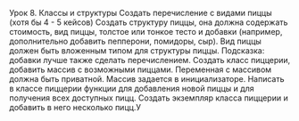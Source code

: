 Урок 8. Классы и структуры Создать перечисление с видами пиццы (хотя бы 4 - 5 кейсов) Создать структуру пиццы, она должна содержать стоимость, вид пиццы, толстое или тонкое тесто и добавки (например, дополнительно добавить пепперони, помидоры, сыр). Вид пиццы должен быть вложенным типом для структуры пиццы. Подсказка: добавки лучше также сделать перечислением. Создать класс пиццерии, добавить массив с возможными пиццами. Переменная с массивом должна быть приватной. Массив задается в инициализаторе. Написать в классе пиццерии функции для добавления новой пиццы и для получения всех доступных пицц. Создать экземпляр класса пиццерии и добавить в него несколько пицц.У
